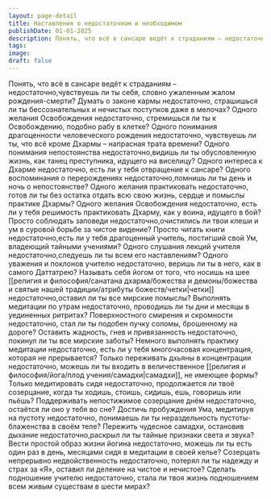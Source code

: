 ```yaml
---
layout: page-detail
title: Наставления о недостаточном и необходимом
publishDate: 01-01-2025
description: Понять, что всё в сансаре ведёт к страданиям – недостаточно, чувствуешь ли ты себя, словно ужаленным жалом рождения-смерти? Думать о законе кармы недостаточно, страшишься ли ты бессознательных и нечистых поступков даже в мелочах?
tags:
image:
draft: false
---
```

Понять, что всё в сансаре ведёт к страданиям – недостаточно,чувствуешь ли ты себя, словно ужаленным жалом рождения-смерти? Думать о законе кармы недостаточно, страшишься ли ты бессознательных и нечистых поступков даже в мелочах? Одного желания Освобождения недостаточно, стремишься ли ты к Освобождению, подобно рабу в клетке? Одного понимания драгоценности человеческого рождения недостаточно, чувствуешь ли ты, что всё кроме Дхармы – напрасная трата времени? Одного понимания непостоянства недостаточно,видишь ли ты обусловленную жизнь, как танец преступника, идущего на виселицу? Одного интереса к Дхарме недостаточно, есть ли у тебя отвращение к сансаре? Одного воспоминания о перерождениях недостаточно,помнишь ли ты день и ночь о непостоянстве? Одного желания практиковать недостаточно, готов ли ты без остатка отдать всю свою жизнь, сердце и помыслы практике Дхармы? Одного желания Освобождения недостаточно, есть ли у тебя решимость практиковать Дхарму, как у воина, идущего в бой? Просто соблюдать заповеди недостаточно,очистились ли твои клеши и ум в суровой борьбе за чистое видение? Просто читать книги недостаточно,есть ли у тебя драгоценный учитель, постигший свой Ум, владеющий тайными учениями? Одного слушания лекций учителя недостаточно,следуешь ли ты всем его наставлениям? Одного уважения и поклонов учителю недостаточно, веришь ли ты в него, как в самого Даттатрею? Называть себя йогом от того, что носишь на шее [[религия и философия/санатана дхарма/божества и демоны/божества и святые нашей традиции/атрибуты божеств/четки|четки]] недостаточно,оставил ли ты все мирские помыслы? Выполнять медитации по утрам недостаточно, проводишь ли ты дни и месяцы в уединенных ритритах? Поверхностного смирения и скромности недостаточно, стал ли ты подобен пучку соломы, брошенному на дороге? Оставить жадность, гнев и привязанность недостаточно, покинул ли ты все мирские заботы? Немного выполнять практику медитации недостаточно, есть ли у тебя многочасовая концентрация, которая не прерывается? Только переживать дхьяны в концентрации недостаточно, можешь ли ты входить в величественное [[религия и философия/йога/плод учения/самадхи|самадхи]], не имеющее формы? Только медитировать сидя недостаточно, продолжается ли твоё созерцание, когда ты ходишь, стоишь, сидишь, ешь, говоришь или пьёшь? Поддерживать непостижимое созерцание днём недостаточно, остаётся ли оно у тебя во сне? Достичь пробуждения Ума, медитируя на пустоту недостаточно, понимаешь ли ты нераздельность пустоты-блаженства в своём теле? Пережить чудесное самадхи, остановив дыхание недостаточно,раскрыл ли ты тайные признаки света и звука? Вести простой образ жизни йогина недостаточно, можешь ли ты есть один раз в день, месяцами сидя в медитации в своей келье? Созерцать непрерывно недвойственность недостаточно, потерял ли ты надежду и страх за «Я», оставил ли деление на чистое и нечистое? Сделать подношение учителю недостаточно, стала ли твоя жизнь подношением всем живым существам в шести мирах?  
